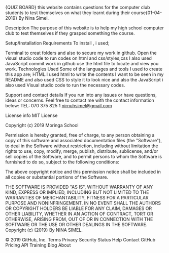
{QUIZ BOARD}
 this website contains questions for the computer club students to test themselves on what they learnt during their course{01-04-2019} By Nina Simel.

Description
The purpose of this website is to help my high school computer club to test themselves if they grasped something the course.

Setup/Installation Requirements
To install , i used;

Terminal to creat folders and also to secure my work in github.
Open the visual studio code to run codes on html and css/styles;css I also used JavaScript
commit work in github
use the html file to locate and view you work.
Technologies Used
Some of the languages and tools I used to create this app are; HTML.I used html to write the contents I want to be seen in my README and also used CSS to style it to look nice and also the JavaScript i also used Visual studio code to run the necessary codes.

Support and contact details
If you run into any issues or have questions, ideas or concerns. Feel free to contact me with the contact information below: TEL: 070 375 825 1 nirnuhsimel@gmail.com

License info
MIT License

Copyright (c) 2019 Moringa School

Permission is hereby granted, free of charge, to any person obtaining a copy of this software and associated documentation files (the "Software"), to deal in the Software without restriction, including without limitation the rights to use, copy, modify, merge, publish, distribute, sublicense, and/or sell copies of the Software, and to permit persons to whom the Software is furnished to do so, subject to the following conditions:

The above copyright notice and this permission notice shall be included in all copies or substantial portions of the Software.

THE SOFTWARE IS PROVIDED "AS IS", WITHOUT WARRANTY OF ANY KIND, EXPRESS OR IMPLIED, INCLUDING BUT NOT LIMITED TO THE WARRANTIES OF MERCHANTABILITY, FITNESS FOR A PARTICULAR PURPOSE AND NONINFRINGEMENT. IN NO EVENT SHALL THE AUTHORS OR COPYRIGHT HOLDERS BE LIABLE FOR ANY CLAIM, DAMAGES OR OTHER LIABILITY, WHETHER IN AN ACTION OF CONTRACT, TORT OR OTHERWISE, ARISING FROM, OUT OF OR IN CONNECTION WITH THE SOFTWARE OR THE USE OR OTHER DEALINGS IN THE SOFTWARE. Copyright (c) {2019} By NINA SIMEL.

© 2019 GitHub, Inc.
Terms
Privacy
Security
Status
Help
Contact GitHub
Pricing
API
Training
Blog
About
